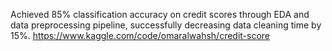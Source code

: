 Achieved 85\% classification accuracy on credit scores through EDA and data preprocessing pipeline, successfully decreasing data cleaning time by 15\%.
https://www.kaggle.com/code/omaralwahsh/credit-score
